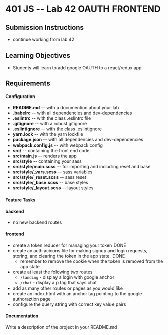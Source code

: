 401 JS --  Lab 42 OAUTH FRONTEND
===

## Submission Instructions
* continue working from lab 42

## Learning Objectives  
* Students will learn to add google OAUTH to a react/redux app

## Requirements  
#### Configuration  
* **README.md** -- with a documention about your lab
* **.babelrc** -- with all dependencies and dev-dependencies
* **.eslintrc** -- with the class .eslintrc file
* **.gitignore** -- with a robust gitignore
* **.eslintignore** -- with the class .eslintignore
* **yarn.lock** -- with the yarn lockfile
* **package.json** -- with all dependencies and dev-dependencies
* **webpack.config.js** -- with webpack config
* **src/** -- containing the front end code
* **src/main.js** -- renders the app
* **src/style** -- containing your sass
* **src/style/main.scss** -- for importing and including reset and base
* **src/style/_vars.scss** -- sass variables
* **src/style/_reset.scss** -- sass reset
* **src/style/_base.scss** -- base styles
* **src/style/_layout.scss** -- layout styles

#### Feature Tasks  
#### backend
* no new backend routes

#### frontend
* create a token reducer for managing your token DONE
* create an auth acicons file for making signup and  login requests, storing, and clearing the token in the app state. DONE
  * remember to remove the cookie when the token is removed from the app state
* create at least the folowing two routes
  * `/landing` - display a login with google anchor
  * `/chat` - display a p tag that says chat
* add as many other routes or pages as you would like
* create an index.html with an anchor tag pointing to the google authoraztion page
 * configure the query string with correct key value pairs

####  Documentation  
Write a description of the project in your README.md
